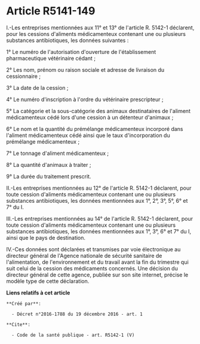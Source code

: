 # Article R5141-149

I.-Les entreprises mentionnées aux 11° et 13° de l'article R. 5142-1 déclarent, pour les cessions d'aliments médicamenteux
contenant une ou plusieurs substances antibiotiques, les données suivantes : 

1° Le numéro de l'autorisation d'ouverture de l'établissement pharmaceutique vétérinaire cédant ; 

2° Les nom, prénom ou raison sociale et adresse de livraison du cessionnaire ; 

3° La date de la cession ; 

4° Le numéro d'inscription à l'ordre du vétérinaire prescripteur ; 

5° La catégorie et la sous-catégorie des animaux destinataires de l'aliment médicamenteux cédé lors d'une cession à un
détenteur d'animaux ; 

6° Le nom et la quantité du prémélange médicamenteux incorporé dans l'aliment médicamenteux cédé ainsi que le taux
d'incorporation du prémélange médicamenteux ; 

7° Le tonnage d'aliment médicamenteux ; 

8° La quantité d'animaux à traiter ; 

9° La durée du traitement prescrit. 

II.-Les entreprises mentionnées au 12° de l'article R. 5142-1 déclarent, pour toute cession d'aliments médicamenteux
contenant une ou plusieurs substances antibiotiques, les données mentionnées aux 1°, 2°, 3°, 5°, 6° et 7° du I. 

III.-Les entreprises mentionnées au 14° de l'article R. 5142-1 déclarent, pour toute cession d'aliments médicamenteux
contenant une ou plusieurs substances antibiotiques, les données mentionnées aux 1°, 3°, 6° et 7° du I, ainsi que le pays de
destination. 

IV.-Ces données sont déclarées et transmises par voie électronique au directeur général de l'Agence nationale de sécurité
sanitaire de l'alimentation, de l'environnement et du travail avant la fin du trimestre qui suit celui de la cession des
médicaments concernés. Une décision du directeur général de cette agence, publiée sur son site internet, précise le modèle
type de cette déclaration.

**Liens relatifs à cet article**

	**Créé par**:

	  - Décret n°2016-1788 du 19 décembre 2016 - art. 1

	**Cite**:

	  - Code de la santé publique - art. R5142-1 (V)
